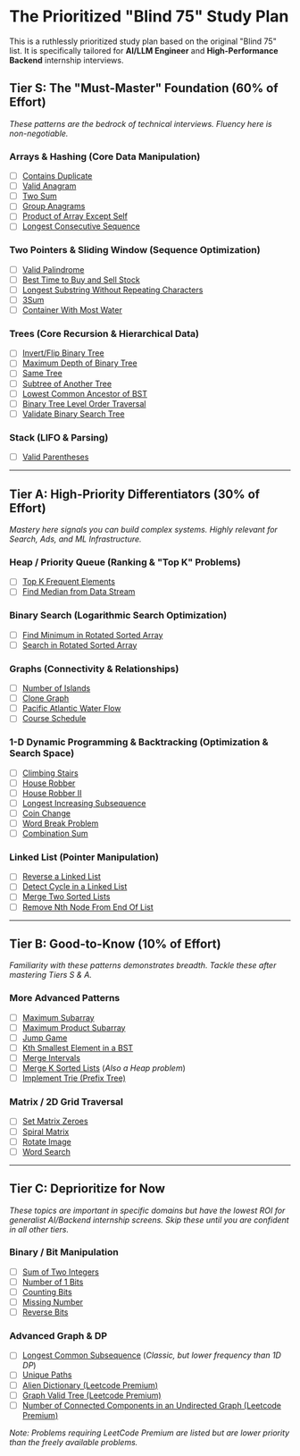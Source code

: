 # The Prioritized "Blind 75" Study Plan

This is a ruthlessly prioritized study plan based on the original "Blind 75" list. It is specifically tailored for **AI/LLM Engineer** and **High-Performance Backend** internship interviews.

## Tier S: The "Must-Master" Foundation (60% of Effort)

_These patterns are the bedrock of technical interviews. Fluency here is non-negotiable._

### **Arrays & Hashing (Core Data Manipulation)**

- [ ] [Contains Duplicate](https://leetcode.com/problems/contains-duplicate/)
- [ ] [Valid Anagram](https://leetcode.com/problems/valid-anagram/)
- [ ] [Two Sum](https://leetcode.com/problems/two-sum/)
- [ ] [Group Anagrams](https://leetcode.com/problems/group-anagrams/)
- [ ] [Product of Array Except Self](https://leetcode.com/problems/product-of-array-except-self/)
- [ ] [Longest Consecutive Sequence](https://leetcode.com/problems/longest-consecutive-sequence/)

### **Two Pointers & Sliding Window (Sequence Optimization)**

- [ ] [Valid Palindrome](https://leetcode.com/problems/valid-palindrome/)
- [ ] [Best Time to Buy and Sell Stock](https://leetcode.com/problems/best-time-to-buy-and-sell-stock/)
- [ ] [Longest Substring Without Repeating Characters](https://leetcode.com/problems/longest-substring-without-repeating-characters/)
- [ ] [3Sum](https://leetcode.com/problems/3sum/)
- [ ] [Container With Most Water](https://leetcode.com/problems/container-with-most-water/)

### **Trees (Core Recursion & Hierarchical Data)**

- [ ] [Invert/Flip Binary Tree](https://leetcode.com/problems/invert-binary-tree/)
- [ ] [Maximum Depth of Binary Tree](https://leetcode.com/problems/maximum-depth-of-binary-tree/)
- [ ] [Same Tree](https://leetcode.com/problems/same-tree/)
- [ ] [Subtree of Another Tree](https://leetcode.com/problems/subtree-of-another-tree/)
- [ ] [Lowest Common Ancestor of BST](https://leetcode.com/problems/lowest-common-ancestor-of-a-binary-search-tree/)
- [ ] [Binary Tree Level Order Traversal](https://leetcode.com/problems/binary-tree-level-order-traversal/)
- [ ] [Validate Binary Search Tree](https://leetcode.com/problems/validate-binary-search-tree/)

### **Stack (LIFO & Parsing)**

- [ ] [Valid Parentheses](https://leetcode.com/problems/valid-parentheses/)

---

## Tier A: High-Priority Differentiators (30% of Effort)

_Mastery here signals you can build complex systems. Highly relevant for Search, Ads, and ML Infrastructure._

### **Heap / Priority Queue (Ranking & "Top K" Problems)**

- [ ] [Top K Frequent Elements](https://leetcode.com/problems/top-k-frequent-elements/)
- [ ] [Find Median from Data Stream](https://leetcode.com/problems/find-median-from-data-stream/)

### **Binary Search (Logarithmic Search Optimization)**

- [ ] [Find Minimum in Rotated Sorted Array](https://leetcode.com/problems/find-minimum-in-rotated-sorted-array/)
- [ ] [Search in Rotated Sorted Array](https://leetcode.com/problems/search-in-rotated-sorted-array/)

### **Graphs (Connectivity & Relationships)**

- [ ] [Number of Islands](https://leetcode.com/problems/number-of-islands/)
- [ ] [Clone Graph](https://leetcode.com/problems/clone-graph/)
- [ ] [Pacific Atlantic Water Flow](https://leetcode.com/problems/pacific-atlantic-water-flow/)
- [ ] [Course Schedule](https://leetcode.com/problems/course-schedule/)

### **1-D Dynamic Programming & Backtracking (Optimization & Search Space)**

- [ ] [Climbing Stairs](https://leetcode.com/problems/climbing-stairs/)
- [ ] [House Robber](https://leetcode.com/problems/house-robber/)
- [ ] [House Robber II](https://leetcode.com/problems/house-robber-ii/)
- [ ] [Longest Increasing Subsequence](https://leetcode.com/problems/longest-increasing-subsequence/)
- [ ] [Coin Change](https://leetcode.com/problems/coin-change/)
- [ ] [Word Break Problem](https://leetcode.com/problems/word-break/)
- [ ] [Combination Sum](https://leetcode.com/problems/combination-sum-iv/)

### **Linked List (Pointer Manipulation)**

- [ ] [Reverse a Linked List](https://leetcode.com/problems/reverse-linked-list/)
- [ ] [Detect Cycle in a Linked List](https://leetcode.com/problems/linked-list-cycle/)
- [ ] [Merge Two Sorted Lists](https://leetcode.com/problems/merge-two-sorted-lists/)
- [ ] [Remove Nth Node From End Of List](https://leetcode.com/problems/remove-nth-node-from-end-of-list/)

---

## Tier B: Good-to-Know (10% of Effort)

_Familiarity with these patterns demonstrates breadth. Tackle these after mastering Tiers S & A._

### **More Advanced Patterns**

- [ ] [Maximum Subarray](https://leetcode.com/problems/maximum-subarray/)
- [ ] [Maximum Product Subarray](https://leetcode.com/problems/maximum-product-subarray/)
- [ ] [Jump Game](https://leetcode.com/problems/jump-game/)
- [ ] [Kth Smallest Element in a BST](https://leetcode.com/problems/kth-smallest-element-in-a-bst/)
- [ ] [Merge Intervals](https://leetcode.com/problems/merge-intervals/)
- [ ] [Merge K Sorted Lists](https://leetcode.com/problems/merge-k-sorted-lists/) (_Also a Heap problem_)
- [ ] [Implement Trie (Prefix Tree)](https://leetcode.com/problems/implement-trie-prefix-tree/)

### **Matrix / 2D Grid Traversal**

- [ ] [Set Matrix Zeroes](https://leetcode.com/problems/set-matrix-zeroes/)
- [ ] [Spiral Matrix](https://leetcode.com/problems/spiral-matrix/)
- [ ] [Rotate Image](https://leetcode.com/problems/rotate-image/)
- [ ] [Word Search](https://leetcode.com/problems/word-search/)

---

## Tier C: Deprioritize for Now

_These topics are important in specific domains but have the lowest ROI for generalist AI/Backend internship screens. Skip these until you are confident in all other tiers._

### **Binary / Bit Manipulation**

- [ ] [Sum of Two Integers](https://leetcode.com/problems/sum-of-two-integers/)
- [ ] [Number of 1 Bits](https://leetcode.com/problems/number-of-1-bits/)
- [ ] [Counting Bits](https://leetcode.com/problems/counting-bits/)
- [ ] [Missing Number](https://leetcode.com/problems/missing-number/)
- [ ] [Reverse Bits](https://leetcode.com/problems/reverse-bits/)

### **Advanced Graph & DP**

- [ ] [Longest Common Subsequence](https://leetcode.com/problems/longest-common-subsequence/) (_Classic, but lower frequency than 1D DP_)
- [ ] [Unique Paths](https://leetcode.com/problems/unique-paths/)
- [ ] [Alien Dictionary (Leetcode Premium)](https://leetcode.com/problems/alien-dictionary/)
- [ ] [Graph Valid Tree (Leetcode Premium)](https://leetcode.com/problems/graph-valid-tree/)
- [ ] [Number of Connected Components in an Undirected Graph (Leetcode Premium)](https://leetcode.com/problems/number-of-connected-components-in-an-undirected-graph/)

_Note: Problems requiring LeetCode Premium are listed but are lower priority than the freely available problems._
